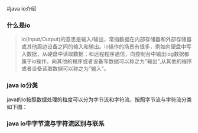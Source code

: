 #java io介绍
### 什么是io
> io(Input/Output)的意思是输入/输出，常指数据在内部存储器和外部存储器或其他周边设备之间的输入和输出。io操作的场景有很多，例如向硬盘中写入数据，从硬盘中读取数据；和远程程序通信，向控制台中输出log数据都属于io操作。向其他的程序或者设备写数据可以称之为"输出",从其他的程序或者设备读取数据可以称之为"输入"。

### java io分类
java的io按照数据处理的粒度可以分为字节流和字符流，按照字节流与字符流分类如下图：


### java io中字节流与字符流区别与联系









